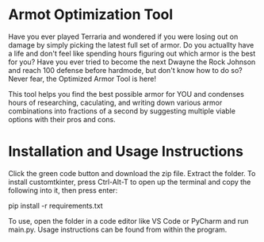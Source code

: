 # Armot Optimization Tool
Have you ever played Terraria and wondered if you were losing out on damage by simply picking the latest full set of armor. Do you actuallty have a life and don't feel like spending hours figuring out which armor is the best for you? Have you ever tried to become the next Dwayne the Rock Johnson and reach 100 defense before hardmode, but don't know how to do so? Never fear, the Optimized Armor Tool is here!

This tool helps you find the best possible armor for YOU and condenses hours of researching, caculating, and writing down various armor combinations into  fractions of a second by suggesting multiple viable options with their pros and cons.

# Installation and Usage Instructions
Click the green code button and download the zip file. Extract the folder. To install customtkinter, press Ctrl-Alt-T to open up the terminal and copy the following into it, then press enter:

pip install -r requirements.txt

To use, open the folder in a code editor like VS Code or PyCharm and run main.py. Usage instructions can be found from within the program.
